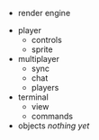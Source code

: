 + render engine
- player
  - controls
  - sprite
- multiplayer
  - sync
  - chat
  - players
- terminal
  + view
  - commands
- objects *nothing yet*